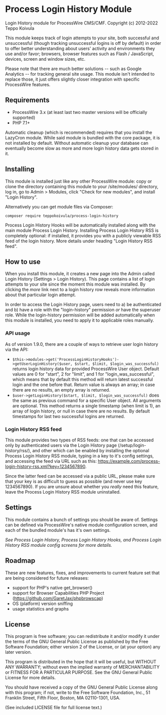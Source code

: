 Process Login History Module
============================

Login History module for ProcessWire CMS/CMF.
Copyright (c) 2012-2022 Teppo Koivula

This module keeps track of login attempts to your site, both successful and unsuccessful (though tracking unsuccessful logins is off by default) in order to offer better understanding about users' activity and environments they use and/or favor; browsers, browser features such as Flash / JavaScript, devices, screen and window sizes, etc.

Please note that there are much better solutions -- such as Google Analytics -- for tracking general site usage. This module isn't intended to replace those, it just offers slightly closer integration with specific ProcessWire features.

## Requirements

- ProcessWire 3.x (at least last two master versions will be officially supported)
- PHP 7.1+

Automatic cleanup (which is recommended) requires that you install the LazyCron module. While said module is bundled with the core package, it is not installed by default. Without automatic cleanup your database can eventually become slow as more and more login history data gets stored in it.

## Installing

This module is installed just like any other ProcessWire module: copy or clone the directory containing this module to your /site/modules/ directory, log in, go to Admin > Modules, click "Check for new modules", and install "Login History".

Alternatively you can get module files via Composer:

```
composer require teppokoivula/process-login-history
```

Process Login History Hooks will be automatically installed along with the main module Process Login History. Installing Process Login History RSS is completely optional: if installed, it provides you with a publicly viewable RSS feed of the login history. More details under heading "Login History RSS feed".

## How to use

When you install this module, it creates a new page into the Admin called Login History (Settings > Login History). This page contains a list of login attempts to your site since the moment this module was installed. By clicking the *more* link next to a login history row reveals more information about that particular login attempt.

In order to access the Login History page, users need to a) be authenticated and b) have a role with the "login-history" permission *or* have the superuser role. While the login-history permission will be added automatically when this module is installed, you need to apply it to applicable roles manually.

### API usage

As of version 1.9.0, there are a couple of ways to retrieve user login history via the API:

* `$this->modules->get('ProcessLoginHistoryHooks')->getUserLoginHistory($user, $start, $limit, $login_was_successful)` returns login history data for provided ProcessWire User object. Default values are 0 for "start", 2 for "limit", and 1 for "login_was_successful", which means that by default this method will return latest successful login and the one before that. Return value is always an array; in case there are no results, an empty array is returned.
* `$user->getLoginHistory($start, $limit, $login_was_successful)` does the same as previous command for a specific User object. All arguments are optional. This method returns a single timestamp (when limit is 1), an array of login history, or null in case there are no results. By default timestamps for last two successful logins are returned.

### Login History RSS feed

This module provides two types of RSS feeds: one that can be accessed only by authenticated users via the Login History page (/setup/login-history/rss/), and other which can be enabled by installing the optional Process Login History RSS module, typing in a key to it's config settings, and accessing the feed via URL such as this: https://example.com/process-login-history-rss.xml?key=1234567890.

Since the latter feed can be accessed via a public URL, please make sure that your key is as difficult to guess as possible (and never use key 1234567890). If you are unsure about whether you *really* need this feature, leave the Process Login History RSS module uninstalled.

## Settings

This module contains a bunch of settings you should be aware of. Settings can be defined via ProcessWire's native module configuration screen, and each of the bundled module's has it's own settings.

*See Process Login History, Process Login History Hooks, and Process Login History RSS module config screens for more details.*

## Roadmap

These are new features, fixes, and improvements to current feature set that are being considered for future releases:

* support for PHP's native get_browser()
* support for Browser Capabilities PHP Project (https://github.com/GaretJax/phpbrowscap)
* OS (platform) version sniffing
* usage statistics and graphs

## License

This program is free software; you can redistribute it and/or modify it under the terms of the GNU General Public License as published by the Free Software Foundation; either version 2 of the License, or (at your option) any later version.

This program is distributed in the hope that it will be useful, but WITHOUT ANY WARRANTY; without even the implied warranty of MERCHANTABILITY or FITNESS FOR A PARTICULAR PURPOSE. See the GNU General Public License for more details.

You should have received a copy of the GNU General Public License along with this program; if not, write to the Free Software Foundation, Inc., 51 Franklin Street, Fifth Floor, Boston, MA  02110-1301, USA.

(See included LICENSE file for full license text.)
